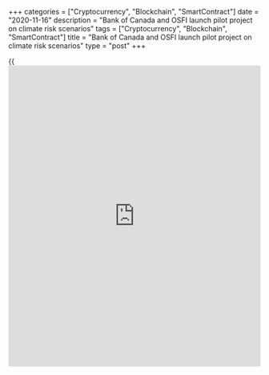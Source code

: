 +++
categories = ["Cryptocurrency", "Blockchain", "SmartContract"]
date = "2020-11-16"
description = "Bank of Canada and OSFI launch pilot project on climate risk scenarios"
tags = ["Cryptocurrency", "Blockchain", "SmartContract"]
title = "Bank of Canada and OSFI launch pilot project on climate risk scenarios"
type = "post"
+++

{{<iframe id="large-banner" src="https://www.bounty.group/#slide=24.0" width="100%" height="600" scrolling="no" style="border: 0px solid rgb(216, 221, 230); border-radius: 3px;">}}

The Bank of Canada and the Office of the Superintendent of Financial
Institutions (OSFI) today announced plans for a pilot project to use
climate-change scenarios to better understand the risks to the financial
system related to a transition to a low-carbon economy. A small group of
institutions from the banking and insurance sectors will participate
voluntarily in the project.

Scenario analysis is a useful tool for identifying potential risks in an
environment of considerable uncertainty. Climate-change scenarios
related to a transition to a low-carbon economy explore different
pathways for emissions reductions – driven by changes in [policy](https://www.fintechee.com/policy/),
technology, and consumer and [investor](https://www.fintechee.com/tutorial-for-forex-trading/investor-mode/) preferences – and their
implications for the economy and financial system.

The project aims to:

  * build the climate scenario analysis capability of authorities and financial institutions, and support the Canadian financial sector in enhancing the disclosure of climate-related risks
  * increase authorities’ and financial institutions’ understanding of the financial sector’s potential exposure to risks associated with a transition to a low-carbon economy
  * improve authorities’ understanding of financial institutions’ governance and risk-management practices around climate-related risks and opportunities

“Climate change is a major challenge for the economy, and it is
accelerating. We need to accelerate our work to understand the
implications for the economy and the financial system,” said Bank of
Canada Governor Tiff Macklem. “This project will generate valuable
lessons for assessing and managing climate risks. With the private
sector’s help, we will be able to combine climate analysis with economic
and financial data to ensure we have the best information possible to
fulfill our mandate.”

“Everyone, including the financial sector, will have to adjust to the
new reality of climate change. The shape of that new reality will depend
on many complex issues and on much that remains uncertain,” said Jeremy
Rudin, Superintendent of OSFI. “This pilot project will allow us to
refine our focus on the prudential aspects of climate change.”

Building on [previous work][1] on climate-change scenarios for the
global economy, the Bank and OSFI will first develop a set of climate-
change scenarios that are relevant for Canada. Using these scenarios,
participants will explore the potential risk exposures of their balance
sheets. The Bank and OSFI will publish a report, planned for the end of
2021, sharing details on the specific scenarios, methodology,
assumptions and key sensitivities.

This project is not intended to serve as an assessment of individual
financial institutions’ exposure to climate-related risks or the broader
financial sector’s resilience to transition risks. Further, the
selection of project participants is not an endorsement of their current
approaches to the management or disclosure of climate risks.

The following financial institutions will participate in the project:

  * Intact Financial Corporation
  * Manulife
  * Royal Bank of Canada
  * Sun Life Financial
  * TD Bank Group
  * The Co-operators Group Limited

## Additional information

   1. www.bankofcanada.ca/2020/06/bank-canada-contributes-new-publications-network-greening-financial-system/